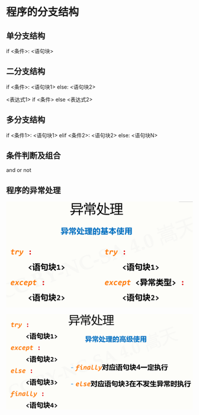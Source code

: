 # 程序的分支结构

## 单分支结构

if <条件>:
    <语句块>

## 二分支结构

if <条件>:
    <语句块1>
else:
    <语句块2>

<表达式1> if <条件> else <表达式2>

## 多分支结构

if <条件1>:
    <语句块1>
elif <条件2>:
    <语句块2>
else:
    <语句块N>

## 条件判断及组合

and or not

## 程序的异常处理

![alt text](images/quark_t7lSdwB59C.png)

![alt text](images/quark_9rvKG08tx1.png)

